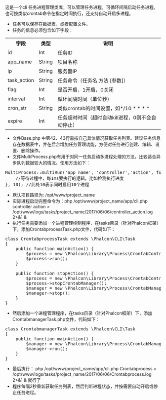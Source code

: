 这是一个cli 任务进程管理类库，可以管理任务进程，可循环间隔启动任务进程，也可按类似crontab命令在指定时间执行，还支持自动开启多进程。
* 任务可以保存在数据表，或者配置文件。
* 任务的信息必须包含如下字段：
<table>
<tr><th>字段</th><th>类型</th><th>说明</th> </tr>
<tr><td>id</td><td>Int</td><td>任务ID</td> </tr>
<tr><td>app_name</td><td>String</td><td>项目名称</td> </tr>
<tr><td>ip</td><td>String</td><td>服务器IP</td> </tr>
<tr><td>task_action</td><td>String</td><td>任务命令（任务名 方法 [参数]）</td> </tr>
<tr><td>flag</td><td>Int</td><td>是否开启，1开启，0关闭</td> </tr>
<tr><td>interval</td><td>Int</td><td>循环间隔时间（单位秒）</td> </tr>
<tr><td>cron_str</td><td>String</td><td>类似crontab的时间设置，如*/10 * * * *</td> </tr>
<tr><td>expire</td><td>Int</td><td>任务超时时间（超时自动kill进程，0则不会自动停止）</td> </tr>
</table>

* 文件Base.php 中第42、43行需按自己具体情况获取任务列表。建议任务信息存在数据表中，并在后台增加任务管理功能，方便对任务进行创建、编辑、设置、删除操作。
* 文件MultiProcess.php有用于对同一任务启动多进程处理的方法，比较适合异步队列数据较大的情况。使用方法如下：
<pre>
MultiProcess::multiRun('app_name', 'controller','action', function(&$MP) {
    //等待过程中，每1ms要执行的逻辑，比如检测执行进度
}, 10); //此处10表示同时启用10个进程
</pre>
* 默认项目路径为: /opt/www/project_name
* 实际进程启动完整命令为：php /opt/www/project_name/app/cli.php controller action > /opt/www/logs/tasks/project_name/2017/06/06/controller_action.log 2>&1 &
* 执行任务需要添加一个进程管理控制程序，在tasks目录（针对Phalcon框架）下，添加CrontabprocessTask.php文件，代码如下：
<pre>
class CrontabprocessTask extends \Phalcon\CLI\Task
{
    public function mainAction() {
        $process = new \Phalcon\Library\Process\CrontabControl();
        $process->run();
    }

    public function stopAction() {
        $process = new \Phalcon\Library\Process\CrontabControl();
        $process->stopCrontabManager();
        $manager = new \Phalcon\Library\Process\CrontabManager();
        $manager->stop();
    }
}
</pre>
* 然后添加一个进程管理程序，在tasks目录（针对Phalcon框架）下，添加CrontabmanagerTask.php文件，代码如下：
<pre>
class CrontabmanagerTask extends \Phalcon\CLI\Task
{
    public function mainAction() {
        $manager = new \Phalcon\Library\Process\CrontabManager();
        $manager->run();
    }
}
</pre>
* 最后执行： php /opt/www/project_name/app/cli.php Crontabprocess > /opt/www/logs/tasks/project_name/2017/06/06/Crontabprocess.log 2>&1 & 就行了
* 程序每隔2秒重新获取任务列表，然后判断进程状态，并按需要自动开启或停止任务进程。
